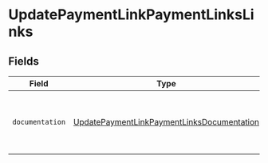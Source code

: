 # UpdatePaymentLinkPaymentLinksLinks


## Fields

| Field                                                                                                           | Type                                                                                                            | Required                                                                                                        | Description                                                                                                     |
| --------------------------------------------------------------------------------------------------------------- | --------------------------------------------------------------------------------------------------------------- | --------------------------------------------------------------------------------------------------------------- | --------------------------------------------------------------------------------------------------------------- |
| `documentation`                                                                                                 | [UpdatePaymentLinkPaymentLinksDocumentation](../../models/errors/UpdatePaymentLinkPaymentLinksDocumentation.md) | :heavy_check_mark:                                                                                              | The URL to the generic Mollie API error handling guide.                                                         |